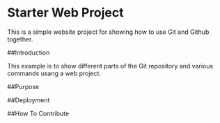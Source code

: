 # Starter Web Project

This is a simple website project for showing how to use Git and Github together.

##Introduction

This example is to show different parts of the Git repository and various commands usang a web project.

##Purpose

##Deployment

##How To Contribute